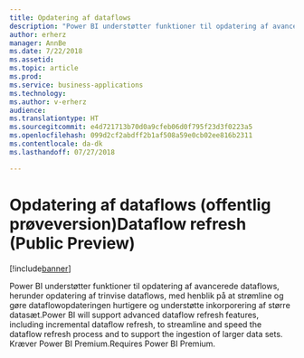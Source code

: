 ```yaml
---
title: Opdatering af dataflows
description: "Power BI understøtter funktioner til opdatering af avancerede dataflows, herunder opdatering af trinvise dataflows, med henblik på at strømline og gøre dataflowopdateringen hurtigere og understøtte inkorporering af større datasæt. Kræver Power BI Premium."
author: erherz
manager: AnnBe
ms.date: 7/22/2018
ms.assetid: 
ms.topic: article
ms.prod: 
ms.service: business-applications
ms.technology: 
ms.author: v-erherz
audience: 
ms.translationtype: HT
ms.sourcegitcommit: e4d721713b70d0a9cfeb06d0f795f23d3f0223a5
ms.openlocfilehash: 099d2cf2abdff2b1af508a59e0cb02ee816b2311
ms.contentlocale: da-dk
ms.lasthandoff: 07/27/2018

---
```

# <a name="dataflow-refresh-public-preview"></a><span data-ttu-id="4fbc3-104">Opdatering af dataflows (offentlig prøveversion)</span><span class="sxs-lookup"><span data-stu-id="4fbc3-104">Dataflow refresh (Public Preview)</span></span>

[!include[banner](../../../includes/banner.md)]

<span data-ttu-id="4fbc3-105">Power BI understøtter funktioner til opdatering af avancerede dataflows, herunder opdatering af trinvise dataflows, med henblik på at strømline og gøre dataflowopdateringen hurtigere og understøtte inkorporering af større datasæt.</span><span class="sxs-lookup"><span data-stu-id="4fbc3-105">Power BI will support advanced dataflow refresh features, including incremental dataflow refresh, to streamline and speed the dataflow refresh process and to support the ingestion of larger data sets.</span></span> <span data-ttu-id="4fbc3-106">Kræver Power BI Premium.</span><span class="sxs-lookup"><span data-stu-id="4fbc3-106">Requires Power BI Premium.</span></span>

